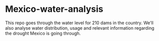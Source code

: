 # Mexico-water-analysis
This repo goes through the water level for 210 dams in the country. We'll also analyse water distribution, usage and relevant information regarding the drought Mexico is going through.
